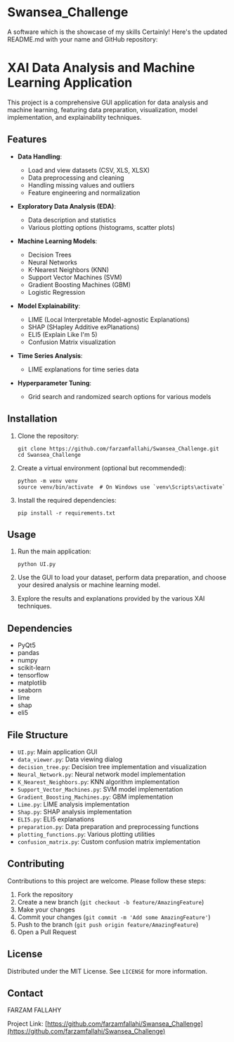 # Swansea_Challenge
A software which is the showcase of my skills
Certainly! Here's the updated README.md with your name and GitHub repository:

# XAI Data Analysis and Machine Learning Application

This project is a comprehensive GUI application for data analysis and machine learning, featuring data preparation, visualization, model implementation, and explainability techniques.

## Features

- **Data Handling**: 
  - Load and view datasets (CSV, XLS, XLSX)
  - Data preprocessing and cleaning
  - Handling missing values and outliers
  - Feature engineering and normalization

- **Exploratory Data Analysis (EDA)**:
  - Data description and statistics
  - Various plotting options (histograms, scatter plots)

- **Machine Learning Models**:
  - Decision Trees
  - Neural Networks
  - K-Nearest Neighbors (KNN)
  - Support Vector Machines (SVM)
  - Gradient Boosting Machines (GBM)
  - Logistic Regression

- **Model Explainability**:
  - LIME (Local Interpretable Model-agnostic Explanations)
  - SHAP (SHapley Additive exPlanations)
  - ELI5 (Explain Like I'm 5)
  - Confusion Matrix visualization

- **Time Series Analysis**:
  - LIME explanations for time series data

- **Hyperparameter Tuning**:
  - Grid search and randomized search options for various models

## Installation

1. Clone the repository:
   ```
   git clone https://github.com/farzamfallahi/Swansea_Challenge.git
   cd Swansea_Challenge
   ```

2. Create a virtual environment (optional but recommended):
   ```
   python -m venv venv
   source venv/bin/activate  # On Windows use `venv\Scripts\activate`
   ```

3. Install the required dependencies:
   ```
   pip install -r requirements.txt
   ```

## Usage

1. Run the main application:
   ```
   python UI.py
   ```

2. Use the GUI to load your dataset, perform data preparation, and choose your desired analysis or machine learning model.

3. Explore the results and explanations provided by the various XAI techniques.

## Dependencies

- PyQt5
- pandas
- numpy
- scikit-learn
- tensorflow
- matplotlib
- seaborn
- lime
- shap
- eli5

## File Structure

- `UI.py`: Main application GUI
- `data_viewer.py`: Data viewing dialog
- `decision_tree.py`: Decision tree implementation and visualization
- `Neural_Network.py`: Neural network model implementation
- `K_Nearest_Neighbors.py`: KNN algorithm implementation
- `Support_Vector_Machines.py`: SVM model implementation
- `Gradient_Boosting_Machines.py`: GBM implementation
- `Lime.py`: LIME analysis implementation
- `Shap.py`: SHAP analysis implementation
- `ELI5.py`: ELI5 explanations
- `preparation.py`: Data preparation and preprocessing functions
- `plotting_functions.py`: Various plotting utilities
- `confusion_matrix.py`: Custom confusion matrix implementation

## Contributing

Contributions to this project are welcome. Please follow these steps:

1. Fork the repository
2. Create a new branch (`git checkout -b feature/AmazingFeature`)
3. Make your changes
4. Commit your changes (`git commit -m 'Add some AmazingFeature'`)
5. Push to the branch (`git push origin feature/AmazingFeature`)
6. Open a Pull Request

## License

Distributed under the MIT License. See `LICENSE` for more information.

## Contact

FARZAM FALLAHY

Project Link: [https://github.com/farzamfallahi/Swansea_Challenge](https://github.com/farzamfallahi/Swansea_Challenge)
